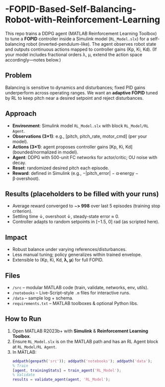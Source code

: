 # -FOPID-Based-Self-Balancing-Robot-with-Reinforcement-Learning


This repo trains a DDPG agent (MATLAB Reinforcement Learning Toolbox) to tune a **FOPID** controller inside a Simulink model (`RL_Model.slx`) for a self-balancing robot (inverted-pendulum-like). The agent observes robot state and outputs continuous actions mapped to controller gains (Kp, Ki, Kd). (If your model includes fractional orders λ, μ, extend the action space accordingly—notes below.)

## Problem
Balancing is sensitive to dynamics and disturbances; fixed PID gains underperform across operating ranges. We want an **adaptive FOPID** tuned by RL to keep pitch near a desired setpoint and reject disturbances.

## Approach
- **Environment**: Simulink model `RL_Model.slx` with block `RL_Model/RL Agent`.
- **Observations (3×1)**: e.g., [pitch, pitch_rate, motor_cmd] (per your model).
- **Actions (3×1)**: agent proposes controller gains [Kp, Ki, Kd] (bounded/normalized in model).
- **Agent**: DDPG with 500-unit FC networks for actor/critic; OU noise with decay.
- **Reset**: randomized desired pitch each episode.
- **Reward**: defined in Simulink (e.g., −|pitch_error| − α·energy − β·overshoot).

## Results (placeholders to be filled with your runs)
- Average reward converged to ~**> 998** over last 5 episodes (training stop criterion).
- Settling time ↓, overshoot ↓, steady-state error ≈ 0.
- Controller adapts to random setpoints in [−1.5, 0] rad (as scripted here).

## Impact
- Robust balance under varying references/disturbances.
- Less manual tuning; policy generalizes within trained envelope.
- Extensible to (Kp, Ki, Kd, **λ, μ**) for full FOPID.

## Files
- `/src` – modular MATLAB code (train, validate, networks, env, utils).
- `/notebooks` – Live-Script–style `.m` files for interactive runs.
- `/data` – sample log + schema.
- `requirements.txt` – MATLAB toolboxes & optional Python libs.

## How to Run
1. Open MATLAB R2023b+ with **Simulink** & **Reinforcement Learning Toolbox**.
2. Ensure `RL_Model.slx` is on the MATLAB path and has an RL Agent block at `RL_Model/RL Agent`.
3. In MATLAB:
   ```matlab
   addpath(genpath('src')); addpath('notebooks'); addpath('data');
   % Train
   [agent, trainingStats] = train_agent('RL_Model');
   % Validate
   results = validate_agent(agent, 'RL_Model');
